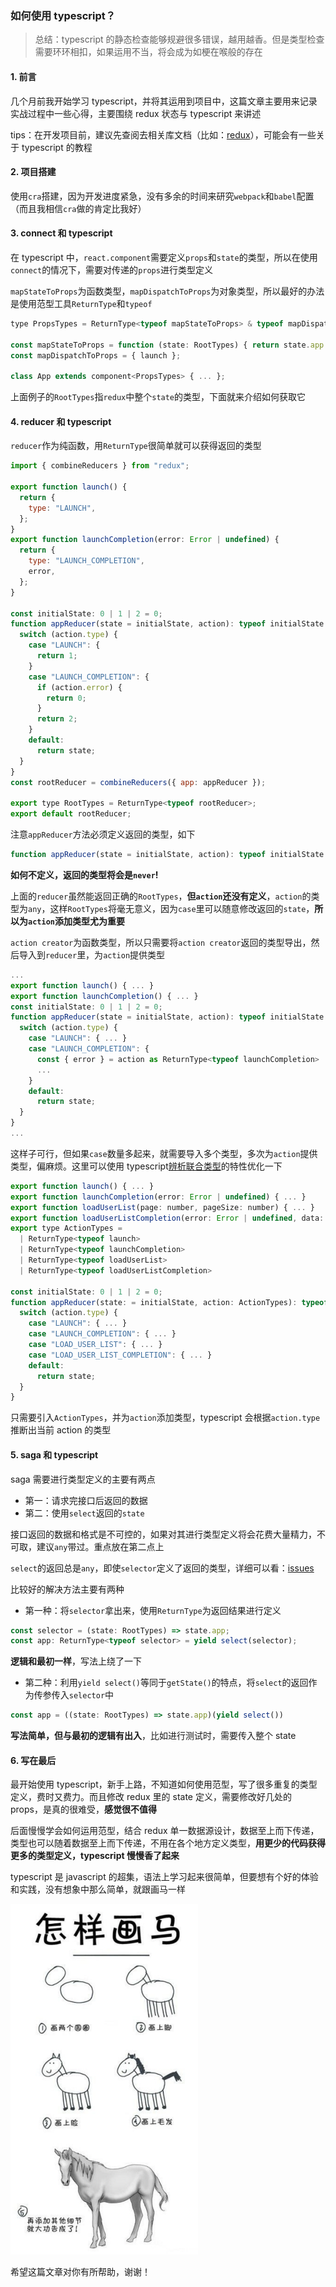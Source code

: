 ### 如何使用 typescript？

> 总结：typescript 的静态检查能够规避很多错误，越用越香。但是类型检查需要环环相扣，如果运用不当，将会成为如梗在喉般的存在

#### 1. 前言

几个月前我开始学习 typescript，并将其运用到项目中，这篇文章主要用来记录实战过程中一些心得，主要围绕 redux 状态与 typescript 来讲述

tips：在开发项目前，建议先查阅去相关库文档（比如：[redux](https://redux.js.org/recipes/usage-with-typescript)），可能会有一些关于 typescript 的教程

#### 2. 项目搭建

使用`cra`搭建，因为开发进度紧急，没有多余的时间来研究`webpack`和`babel`配置（而且我相信`cra`做的肯定比我好）

#### 3. connect 和 typescript

在 typescript 中，`react.component`需要定义`props`和`state`的类型，所以在使用`connect`的情况下，需要对传递的`props`进行类型定义

`mapStateToProps`为函数类型，`mapDispatchToProps`为对象类型，所以最好的办法是使用范型工具`ReturnType`和`typeof`

```javascript
type PropsTypes = ReturnType<typeof mapStateToProps> & typeof mapDispatchToProps & { ... };

const mapStateToProps = function (state: RootTypes) { return state.app };
const mapDispatchToProps = { launch };

class App extends component<PropsTypes> { ... };
```

上面例子的`RootTypes`指`redux`中整个`state`的类型，下面就来介绍如何获取它

#### 4. reducer 和 typescript

`reducer`作为纯函数，用`ReturnType`很简单就可以获得返回的类型

```javascript
import { combineReducers } from "redux";

export function launch() {
  return {
    type: "LAUNCH",
  };
}
export function launchCompletion(error: Error | undefined) {
  return {
    type: "LAUNCH_COMPLETION",
    error,
  };
}

const initialState: 0 | 1 | 2 = 0;
function appReducer(state = initialState, action): typeof initialState {
  switch (action.type) {
    case "LAUNCH": {
      return 1;
    }
    case "LAUNCH_COMPLETION": {
      if (action.error) {
        return 0;
      }
      return 2;
    }
    default:
      return state;
  }
}
const rootReducer = combineReducers({ app: appReducer });

export type RootTypes = ReturnType<typeof rootReducer>;
export default rootReducer;
```

注意`appReducer`方法必须定义返回的类型，如下

```javascript
function appReducer(state = initialState, action): typeof initialState { ... }
```

**如何不定义，返回的类型将会是`never`!**

上面的`reducer`虽然能返回正确的`RootTypes`，**但`action`还没有定义**，`action`的类型为`any`，这样`RootTypes`将毫无意义，因为`case`里可以随意修改返回的`state`，**所以为`action`添加类型尤为重要**

`action creator`为函数类型，所以只需要将`action creator`返回的类型导出，然后导入到`reducer`里，为`action`提供类型

```javascript
...
export function launch() { ... }
export function launchCompletion() { ... }
const initialState: 0 | 1 | 2 = 0;
function appReducer(state = initialState, action): typeof initialState {
  switch (action.type) {
    case "LAUNCH": { ... }
    case "LAUNCH_COMPLETION": {
      const { error } = action as ReturnType<typeof launchCompletion>
      ...
    }
    default:
      return state;
  }
}
...
```

这样子可行，但如果`case`数量多起来，就需要导入多个类型，多次为`action`提供类型，偏麻烦。这里可以使用 typescript[辨析联合类型](https://jkchao.github.io/typescript-book-chinese/typings/discrominatedUnion.html#%E8%AF%A6%E7%BB%86%E7%9A%84%E6%A3%80%E6%9F%A5)的特性优化一下

```javascript
export function launch() { ... }
export function launchCompletion(error: Error | undefined) { ... }
export function loadUserList(page: number, pageSize: number) { ... }
export function loadUserListCompletion(error: Error | undefined, data: {[key: string]: any}) { ... }
export type ActionTypes =
  | ReturnType<typeof launch>
  | ReturnType<typeof launchCompletion>
  | ReturnType<typeof loadUserList>
  | ReturnType<typeof loadUserListCompletion>

const initialState: 0 | 1 | 2 = 0;
function appReducer(state: = initialState, action: ActionTypes): typeof initialState {
  switch (action.type) {
    case "LAUNCH": { ... }
    case "LAUNCH_COMPLETION": { ... }
    case "LOAD_USER_LIST": { ... }
    case "LOAD_USER_LIST_COMPLETION": { ... }
    default:
      return state;
  }
}
```

只需要引入`ActionTypes`，并为`action`添加类型，typescript 会根据`action.type`推断出当前 action 的类型

#### 5. saga 和 typescript

saga 需要进行类型定义的主要有两点

- 第一：请求完接口后返回的数据
- 第二：使用`select`返回的`state`

接口返回的数据和格式是不可控的，如果对其进行类型定义将会花费大量精力，不可取，建议`any`带过。重点放在第二点上

`select`的返回总是`any`，即使`selector`定义了返回的类型，详细可以看：[issues](https://github.com/redux-saga/redux-saga/issues/970)

比较好的解决方法主要有两种

- 第一种：将`selector`拿出来，使用`ReturnType`为返回结果进行定义

```javascript
const selector = (state: RootTypes) => state.app;
const app: ReturnType<typeof selector> = yield select(selector);
```

**逻辑和最初一样**，写法上绕了一下

- 第二种：利用`yield select()`等同于`getState()`的特点，将`select`的返回作为传参传入`selector`中

```javascript
const app = ((state: RootTypes) => state.app)(yield select())
```

**写法简单，但与最初的逻辑有出入**，比如进行测试时，需要传入整个 state

#### 6. 写在最后

最开始使用 typescript，新手上路，不知道如何使用范型，写了很多重复的类型定义，费时又费力。而且修改 redux 里的 state 定义，需要修改好几处的 props，是真的很难受，**感觉很不值得**

后面慢慢学会如何运用范型，结合 redux 单一数据源设计，数据至上而下传递，类型也可以随着数据至上而下传递，不用在各个地方定义类型，**用更少的代码获得更多的类型定义，typescript 慢慢香了起来**

typescript 是 javascript 的超集，语法上学习起来很简单，但要想有个好的体验和实践，没有想象中那么简单，就跟画马一样

<img src="../static/32.png" width="300" alt="32.png" />

希望这篇文章对你有所帮助，谢谢！
